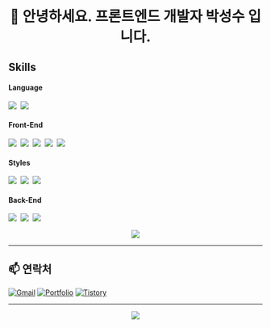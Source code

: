 <h1 align="center">👋 안녕하세요. 프론트엔드 개발자 박성수 입니다.</h1>

## Skills
<div>
  <h4>Language</h4>
  <img src="https://img.shields.io/badge/javascript-20232a.svg?style=for-the-badge&logo=javascript&logoColor=F7DF1E" />&nbsp
  <img src="https://img.shields.io/badge/typescript-20232a.svg?style=for-the-badge&logo=typescript&logoColor=3178C6" />&nbsp
</div>

<div>
  <h4>Front-End</h4>
  <img src="https://img.shields.io/badge/react-20232a.svg?style=for-the-badge&logo=react&logoColor=61DAFB" />&nbsp
  <img src="https://img.shields.io/badge/next.js-20232a.svg?style=for-the-badge&logo=nextdotjs&logoColor=000000" />&nbsp
  <img src="https://img.shields.io/badge/Redux-20232a.svg?style=for-the-badge&logo=redux&logoColor=764ABC" />&nbsp
  <img src="https://img.shields.io/badge/Recoil-20232a.svg?style=for-the-badge&logo=recoil&logoColor=white" />&nbsp
  <img src="https://img.shields.io/badge/Tanstack Query-20232a.svg?style=for-the-badge&logo=reactquery&logoColor=FF4154" />&nbsp
</div>

<div>
  <h4>Styles</h4>
  <img src="https://img.shields.io/badge/styled--components-20232a.svg?style=for-the-badge&logo=styled-components&logoColor=ffd35b" />&nbsp
  <img src="https://img.shields.io/badge/tailwindcss-20232a.svg?style=for-the-badge&logo=tailwind-css&logoColor=white" />&nbsp
  <img src="https://img.shields.io/badge/sass-20232a.svg?style=for-the-badge&logo=sass&logoColor=CC6699" />&nbsp
</div>

<div>
  <h4>Back-End</h4>
  <img src="https://img.shields.io/badge/express.js-20232a.svg?style=for-the-badge&logo=express&logoColor=000000" />&nbsp
  <img src="https://img.shields.io/badge/firebase-20232a.svg?style=for-the-badge&logo=firebase&logoColor=DD2C00" />&nbsp
  <img src="https://img.shields.io/badge/mongodb-20232a.svg?style=for-the-badge&logo=mongodb&logoColor=47A248" />&nbsp
</div>

<p align="center">
  <img src="https://github-readme-stats.vercel.app/api/top-langs/?username=ghida5130&layout=compact" />
</p>

---

## 📫 연락처
[![Gmail](https://img.shields.io/badge/Gmail-D14836?style=for-the-badge&logo=gmail&logoColor=white)](mailto:ghida5130@gmail.com)
[![Portfolio](https://img.shields.io/badge/Portfolio-000000?style=for-the-badge&logo=About.me&logoColor=white)](https://comma-bice.vercel.app/)
[![Tistory](https://img.shields.io/badge/Tistory-000000?style=for-the-badge&logo=Tistory&logoColor=white)](https://cstelladev.tistory.com/)

---

<p align="center">
  <img src="https://capsule-render.vercel.app/api?type=waving&color=auto&height=150&section=footer" />
</p>




<!--
**ghida5130/ghida5130** is a ✨ _special_ ✨ repository because its `README.md` (this file) appears on your GitHub profile.

Here are some ideas to get you started:

- 🔭 I’m currently working on ...
- 🌱 I’m currently learning ...
- 👯 I’m looking to collaborate on ...
- 🤔 I’m looking for help with ...
- 💬 Ask me about ...
- 📫 How to reach me: ...
- 😄 Pronouns: ...
- ⚡ Fun fact: ...
-->
